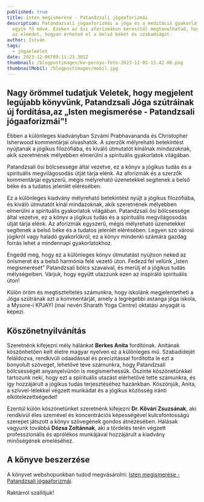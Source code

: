 ```yaml
---
published: true
title: Isten megismerése - Patandzsali jógaaforizmái
description: Patandazsali jógaaforizmái a jóga és a meditáció gyakorlatának
  egyik fő műve. Ezeken az ősi aforizmákon keresztűl megtanulhatod, hogyan urald
  az elmédet, hogyan érheted el a belső békét és szabadságot.
author: István
tags:
  - jógaelmélet
date: 2023-12-06T09:11:23.301Z
thumbnail: /blogpostimages/ke-pernyo-foto-2023-12-05-13.42.00.png
thumbnailMobil: /blogpostimages/mobil.jpg
---
```

## Nagy örömmel tudatjuk Veletek, hogy megjelent legújabb könyvünk, Patandzsali Jóga szútráinak új fordítása,az „Isten megismerése - Patandzsali jógaaforizmái"!  

Ebben  a különleges kiadványban Szvámi Prabhavananda és Christopher Isherwood kommentárjai olvashatók. A szerzők mélyreható betekintést nyújtanak a jógikus filozófiába, és kiváló útmutatót kínálnak mindazoknak, akik
szeretnének mélyebben elmerülni a spirituális gyakorlatok világában.

Patandzsali ősi bölcsessége által vezetve, ez a könyv a jógikus tudás és a spirituális megvilágosodás útját tárja elénk. Az aforizmák  és a szerzők kommentárjai  egyszerű, mégis mélyreható üzenetekkel segítenek a belső béke és a tudatos jelenlét elérésében.

Ez a különleges kiadvány mélyreható betekintést nyújt a jógikus filozófiába, és kiváló útmutatót kínál mindazoknak, akik szeretnének mélyebben elmerülni a spirituális gyakorlatok világában.
Patandzsali ősi bölcsessége által vezetve, ez a könyv a jógikus tudás és a spirituális megvilágosodás útját tárja elénk. Az aforizmák egyszerű, mégis mélyreható üzenetekkel segítenek a belső béke és a tudatos jelenlét elérésében.
Legyen szó városi jógikról vagy haladó gyakorlókról, ez a könyv mindenki számára gazdag forrás lehet a mindennapi gyakorlatokhoz.  

Engedd meg, hogy ez a különleges könyv útmutatást nyújtson neked az önismeret és a belső harmónia felé vezető úton.
Fedezd  fel velünk „Isten megismerését” Patandzsali bölcs szavaival, és  merülj el a jógikus tudás mélységeiben. Várjuk, hogy együtt utazzunk ezen az inspiráló spirituális úton!

Külön öröm és megtiszteltetés számunkra, hogy iskolánk megjelentetheti a Jóga szútrának azt a kommentárját, amely a legrégebbi astanga jóga iskola, a Mysore-i KPJAYI (mai nevén Sharath Yoga Centre) oktatási anyagát is képezi.

## Köszönetnyilvánítás

Szeretnénk kifejezni mély hálánkat **Berkes Anita** fordítónak. Anitának köszönhetően kelt életre magyar nyelven ez a különleges mű. Szabadidejét feláldozva, rendkívüli odaadással és precizitással fordította le ezt a bonyolult szöveget, lehetővé téve számunkra, hogy Patandzsali bölcsességét anyanyelvünön is megismerhessük. Őszinte köszönetünkkel tartozunk neki, hogy ezt a spirituális utazást elérhetővé tette számunkra, és így hozzájárult a jógikus tudás terjesztéséhez hazánkban. Köszönjük, Anita, a szívvel-lélekkel végzett munkádat és a jógikus közösség iránti elkötelezettségedet!

Ezentúl külön köszönetünket szeretnénk kifejezni **Dr. Kővári Zsuzsának**, aki rendkívül éles szemével és koncentrációs képességével kulcsfontosságú szerepet játszott a könyv szövegének gondos átnézésében. Hálásak vagyunk továbbá **Dózsa Zoltánnak**, aki a tördelés terén végzett professzionális és aprólékos munkájával hozzájárult a kiadvány minőségének emeléséhez.

## A könyve beszerzése

A könyvet webshopunkban tudod megvásárolni: [Isten megismerése - Patandzsali jógaaforizmái](https://shop.bandha.works/products/isten-megismerese-patandzsali-jogaaforizmai). 

Raktárról szállítjuk!

